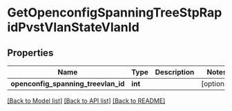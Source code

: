 # GetOpenconfigSpanningTreeStpRapidPvstVlanStateVlanId

## Properties
Name | Type | Description | Notes
------------ | ------------- | ------------- | -------------
**openconfig_spanning_treevlan_id** | **int** |  | [optional] 

[[Back to Model list]](../README.md#documentation-for-models) [[Back to API list]](../README.md#documentation-for-api-endpoints) [[Back to README]](../README.md)


